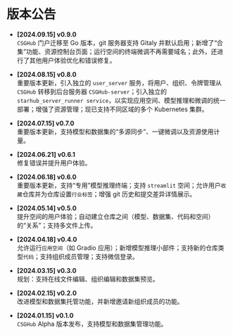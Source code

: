 # 版本公告

- **[2024.09.15] v0.9.0**  
  `CSGHub` 门户迁移至 Go 版本，git 服务器支持 Gitaly 并默认启用；新增了“合集”功能、资源控制台页面；运行空间的终端微调不再需要域名；此外，还进行了其他用户体验优化和错误修复。

- **[2024.08.15] v0.8.0**  
  重要版本更新，引入独立的 `user_server` 服务，将用户、组织、令牌管理从 `CSGHub` 转移到后台服务器 `CSGHub-server`；引入独立的 `starhub_server_runner service`，以实现应用空间、模型推理和微调的统一部署；增强了资源管理；现已支持不同区域的多个 Kubernetes 集群。

- **[2024.07.15] v0.7.0**  
  重要版本更新，支持模型和数据集的“多源同步”、一键微调以及资源使用计量。

- **[2024.06.21] v0.6.1**  
  修复错误并提升用户体验。

- **[2024.06.18] v0.6.0**  
  重要版本更新，支持“专用”模型推理终端；支持 `streamlit` 空间；允许用户`收藏`仓库并为仓库设置`行业标签`；增强 git 历史和提交差异详情展示。

- **[2024.05.14] v0.5.0**  
  提升空间的用户体验；自动建立仓库之间（模型、数据集、代码和空间）的“关系”；支持多文件上传。

- **[2024.04.18] v0.4.0**  
  允许运行`应用空间`（如 Gradio 应用）；新增模型推理小部件；支持新的仓库类型`代码`；支持组织成员管理；支持微信登录。

- **[2024.03.15] v0.3.0**  
  规划：支持在线文件编辑、组织编辑和数据集预览。

- **[2024.02.15] v0.2.0**  
  改进模型和数据集托管功能，并新增邀请新组织成员的功能。

- **[2024.01.15] v0.1.0**  
  `CSGHub` Alpha 版本发布，支持模型和数据集管理功能。
